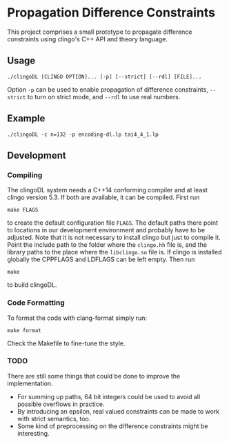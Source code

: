 Propagation Difference Constraints
==================================

This project comprises a small prototype to propagate difference constraints
using clingo's C++ API and theory language.

Usage
-----

    ./clingoDL [CLINGO OPTION]... [-p] [--strict] [--rdl] [FILE]...

Option `-p` can be used to enable propagation of difference constraints,
`--strict` to turn on strict mode, and `--rdl` to use real numbers.

Example
-------

    ./clingoDL -c n=132 -p encoding-dl.lp tai4_4_1.lp

Development
-----------

### Compiling

The clingoDL system needs a C++14 conforming compiler and at least clingo version 5.3. If
both are available, it can be compiled. First run

    make FLAGS

to create the default configuration file `FLAGS`.  The default paths there
point to locations in our development environment and probably have to be
adjusted.  Note that it is not necessary to install clingo but just to compile
it. Point the include path to the folder where the `clingo.hh` file is, and the
library paths to the place where the `libclingo.so` file is.  If clingo is
installed globally the CPPFLAGS and LDFLAGS can be left empty. Then run

    make

to build clingoDL.

### Code Formatting

To format the code with clang-format simply run:

    make format

Check the Makefile to fine-tune the style.

### TODO

There are still some things that could be done to improve the implementation.

- For summing up paths, 64 bit integers could be used to avoid all possible
  overflows in practice.
- By introducing an epsilon, real valued constraints can be made to work with
  strict semantics, too.
- Some kind of preprocessing on the difference constraints might be
  interesting.
